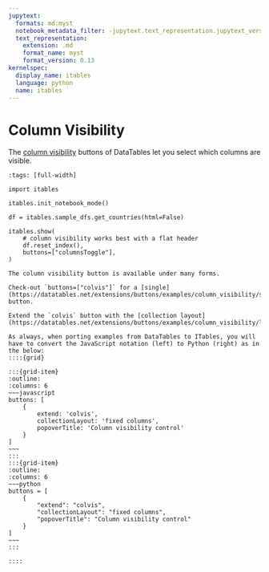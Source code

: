 ```yaml
---
jupytext:
  formats: md:myst
  notebook_metadata_filter: -jupytext.text_representation.jupytext_version
  text_representation:
    extension: .md
    format_name: myst
    format_version: 0.13
kernelspec:
  display_name: itables
  language: python
  name: itables
---
```


# Column Visibility

The [column visibility](https://datatables.net/extensions/buttons/examples/column_visibility/index.html) buttons of DataTables let you select which columns are visible.

```{code-cell} ipython3
:tags: [full-width]

import itables

itables.init_notebook_mode()

df = itables.sample_dfs.get_countries(html=False)

itables.show(
    # column visibility works best with a flat header
    df.reset_index(),
    buttons=["columnsToggle"],
)
```

```{tip}
The column visibility button is available under many forms.

Check-out `buttons=["colvis"]` for a [single](https://datatables.net/extensions/buttons/examples/column_visibility/simple.html) button.

Extend the `colvis` button with the [collection layout](https://datatables.net/extensions/buttons/examples/column_visibility/layout.html).

As always, when porting examples from DataTables to ITables, you will
have to convert the JavaScript notation (left) to Python (right) as in the below:
::::{grid}

:::{grid-item}
:outline:
:columns: 6
~~~javascript
buttons: [
    {
        extend: 'colvis',
        collectionLayout: 'fixed columns',
        popoverTitle: 'Column visibility control'
    }
]
~~~
:::
:::{grid-item}
:outline:
:columns: 6
~~~python
buttons = [
    {
        "extend": "colvis",
        "collectionLayout": "fixed columns",
        "popoverTitle": "Column visibility control"
    }
]
~~~
:::

::::

```
